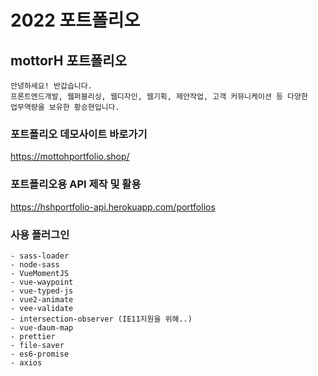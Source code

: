 # 2022 포트폴리오

## mottorH 포트폴리오
```
안녕하세요! 반갑습니다. 
프론트엔드개발, 웹퍼블리싱, 웹디자인, 웹기획, 제안작업, 고객 커뮤니케이션 등 다양한
업무역량을 보유한 황승현입니다.
```

### 포트폴리오 데모사이트 바로가기
<!-- <a  href="https://mottohportfolio.shop/"></a> -->
https://mottohportfolio.shop/


### 포트폴리오용 API 제작 및 활용
<!-- <a  href="https://hshportfolio-api.herokuapp.com/portfolios"></a> -->

https://hshportfolio-api.herokuapp.com/portfolios


### 사용 플러그인
```
- sass-loader
- node-sass
- VueMomentJS
- vue-waypoint
- vue-typed-js
- vue2-animate
- vee-validate
- intersection-observer (IE11지원을 위해..)
- vue-daum-map
- prettier
- file-saver
- es6-promise
- axios
```
